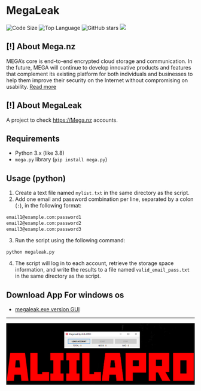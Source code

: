 # MegaLeak
![Code Size](https://img.shields.io/github/languages/code-size/aliilapro/megaleak) ![Top Language](https://img.shields.io/github/languages/top/aliilapro/megaleak) ![GitHub stars](https://img.shields.io/github/stars/aliilapro/megaleak) ![](https://img.shields.io/badge/The%20Long%20Hope-%F0%9F%98%8E%E2%9C%8C-green)

## [!] About Mega.nz
MEGA’s core is end-to-end encrypted cloud storage and communication. In the future, MEGA will continue to develop innovative products and features that complement its existing platform for both individuals and businesses to help them improve their security on the Internet without compromising on usability. [Read more](https://mega.nz/about)

## [!] About MegaLeak
A project to check https://Mega.nz accounts.

## Requirements

- Python 3.x (like  3.8)
- `mega.py` library (`pip install mega.py`)

## Usage (python)

1. Create a text file named `mylist.txt` in the same directory as the script.
2. Add one email and password combination per line, separated by a colon (`:`), in the following format:
```
email1@example.com:password1
email2@example.com:password2
email3@example.com:password3
```
3. Run the script using the following command:
```
python megaleak.py
```
4. The script will log in to each account, retrieve the storage space information, and write the results to a file named `valid_email_pass.txt` in the same directory as the script.

## Download App For windows os

- [megaleak.exe version GUI](https://github.com/ALIILAPRO/MegaLeak/releases/download/v1.0/MegaLeak.zip)

--------------------------------------------------------------------
![](https://github.com/ALIILAPRO/megaleak/blob/master/sc/sc-1.png)
